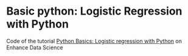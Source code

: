 # Basic python: Logistic Regression with Python
Code of the tutorial [Python Basics: Logistic regression with Python](enhancedatascience.com/tutorial-logistic-regression-python/) on Enhance Data Science
